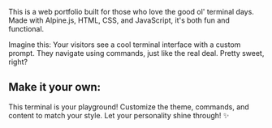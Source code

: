 <div align="left">

This is a web portfolio built for those who love the good ol' terminal days. 
Made with Alpine.js, HTML, CSS, and JavaScript, it's both fun and functional.

Imagine this: Your visitors see a cool terminal interface with a custom prompt. They navigate using commands, just like the real deal. Pretty sweet, right?

</div>

## Make it your own:

This terminal is your playground! Customize the theme, commands, and content to match your style. Let your personality shine through! ✨
